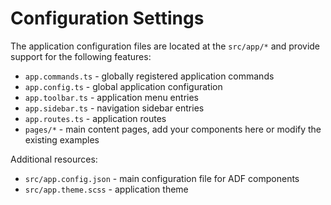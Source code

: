 # Configuration Settings

The application configuration files are located at the `src/app/*` and provide support for the following features:

- `app.commands.ts` - globally registered application commands
- `app.config.ts` - global application configuration
- `app.toolbar.ts` - application menu entries
- `app.sidebar.ts` - navigation sidebar entries
- `app.routes.ts` - application routes
- `pages/*` - main content pages, add your components here or modify the existing examples

Additional resources:

- `src/app.config.json` - main configuration file for ADF components
- `src/app.theme.scss` - application theme

